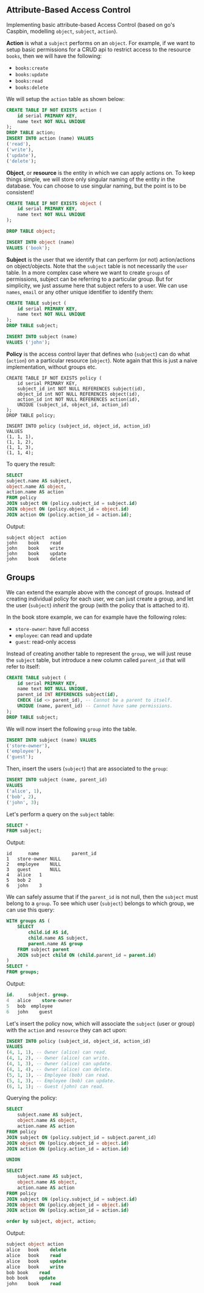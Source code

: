## Attribute-Based Access Control

Implementing basic attribute-based Access Control (based on go's Caspbin, modelling `object`, `subject`, `action`).

**Action** is what a `subject` performs on an `object`. For example, if we want to setup basic permissions for a CRUD api to restrict access to the resource `books`, then we will have the following:

- `books:create`
- `books:update`
- `books:read`
- `books:delete`

We will setup the `action` table as shown below:
```sql
CREATE TABLE IF NOT EXISTS action (
	id serial PRIMARY KEY,
	name text NOT NULL UNIQUE
);
DROP TABLE action;
INSERT INTO action (name) VALUES
('read'), 
('write'),
('update'),
('delete');
```

**Object**, or **resource** is the entity in which we can apply actions on. To keep things simple, we will store only singular naming of the entity in the database. You can choose to use singular naming, but the point is to be consistent!
```sql
CREATE TABLE IF NOT EXISTS object (
	id serial PRIMARY KEY,
	name text NOT NULL UNIQUE
);

DROP TABLE object;

INSERT INTO object (name)
VALUES ('book');
```

**Subject** is the user that we identify that can perform (or not) action/actions on object/objects. Note that the `subject` table is not necessarily the `user` table. In a more complex case where we want to create `groups` of permissions, subject can be referring to a particular group. But for simplicity, we just assume here that subject refers to a user. We can use `names`, `email` or any other unique identifier to identify them:
```sql
CREATE TABLE subject (
	id serial PRIMARY KEY,
	name text NOT NULL UNIQUE
);
DROP TABLE subject;

INSERT INTO subject (name)
VALUES ('john');
```

**Policy** is the access control layer that defines who (`subject`) can do what (`action`) on a particular resource (`object`). Note again that this is just a naive implementation, without groups etc.
```
CREATE TABLE IF NOT EXISTS policy (
	id serial PRIMARY KEY,
	subject_id int NOT NULL REFERENCES subject(id),
	object_id int NOT NULL REFERENCES object(id),
	action_id int NOT NULL REFERENCES action(id),
	UNIQUE (subject_id, object_id, action_id)
);
DROP TABLE policy;

INSERT INTO policy (subject_id, object_id, action_id)
VALUES 
(1, 1, 1),
(1, 1, 2),
(1, 1, 3),
(1, 1, 4);
```

To query the result:
```sql
SELECT 
subject.name AS subject,
object.name AS object,
action.name AS action
FROM policy
JOIN subject ON (policy.subject_id = subject.id)
JOIN object ON (policy.object_id = object.id)
JOIN action ON (policy.action_id = action.id);
```

Output:
```
subject object  action
john	book	read
john	book	write
john	book	update
john	book	delete
```


## Groups
We can extend the example above with the concept of groups. Instead of creating individual policy for each user, we can just create a group, and let the user (`subject`) *inherit* the group (with the policy that is attached to it).

In the book store example, we can for example have the following roles:

- `store-owner`: have full access
- `employee`: can read and update
- `guest`: read-only access

Instead of creating another table to represent the `group`, we will just reuse the `subject` table, but introduce a new column called `parent_id` that will refer to itself:

```sql
CREATE TABLE subject (
	id serial PRIMARY KEY,
	name text NOT NULL UNIQUE,
	parent_id INT REFERENCES subject(id),
	CHECK (id <> parent_id), -- Cannot be a parent to itself.
	UNIQUE (name, parent_id) -- Cannot have same permissions.
);
DROP TABLE subject;
```

We will now insert the following `group` into the table.
```sql
INSERT INTO subject (name) VALUES 
('store-owner'), 
('employee'), 
('guest');
```

Then, insert the users (`subject`) that are associated to the `group`:

```sql
INSERT INTO subject (name, parent_id)
VALUES 
('alice', 1),  
('bob', 2),
('john', 3);
```

Let's perform a query on the `subject` table:
```sql
SELECT *
FROM subject;
```

Output:
```
id      name            parent_id
1	store-owner	NULL
2	employee	NULL
3	guest		NULL
4	alice	1
5	bob	2
6	john	3
```

We can safely assume that if the `parent_id` is not null, then the `subject` must belong to a `group`. To see which user (`subject`) belongs to which group, we can use this query:
```sql
WITH groups AS (
	SELECT
		child.id AS id,
		child.name AS subject,
		parent.name AS group
	FROM subject parent
	JOIN subject child ON (child.parent_id = parent.id)
)
SELECT * 
FROM groups;
```

Output:
```sql
id.     subject. group. 
4	alice	 store-owner
5	bob	 employee
6	john	guest
```

Let's insert the policy now, which will associate the `subject` (user or group) with the `action` and `resource` they can act upon:
```sql
INSERT INTO policy (subject_id, object_id, action_id)
VALUES 
(4, 1, 1), -- Owner (alice) can read.
(4, 1, 2), -- Owner (alice) can write.
(4, 1, 3), -- Owner (alice) can update.
(4, 1, 4), -- Owner (alice) can delete.
(5, 1, 1), -- Employee (bob) can read.
(5, 1, 3), -- Employee (bob) can update.
(6, 1, 1); -- Guest (john) can read.
```

Querying the policy:

```sql
SELECT 
	subject.name AS subject,
	object.name AS object,
	action.name AS action
FROM policy
JOIN subject ON (policy.subject_id = subject.parent_id)
JOIN object ON (policy.object_id = object.id)
JOIN action ON (policy.action_id = action.id)

UNION

SELECT 
	subject.name AS subject,
	object.name AS object,
	action.name AS action
FROM policy
JOIN subject ON (policy.subject_id = subject.id)
JOIN object ON (policy.object_id = object.id)
JOIN action ON (policy.action_id = action.id)

order by subject, object, action;
```

Output:

```sql
subject object action
alice	book	delete
alice	book	read
alice	book	update
alice	book	write
bob	book	read
bob	book	update
john	book	read
```
